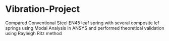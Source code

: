 # Vibration-Project
Compared Conventional Steel EN45 leaf spring with several composite lef springs using Modal Analysis in ANSYS and performed theoretical validation using Rayleigh Ritz method
